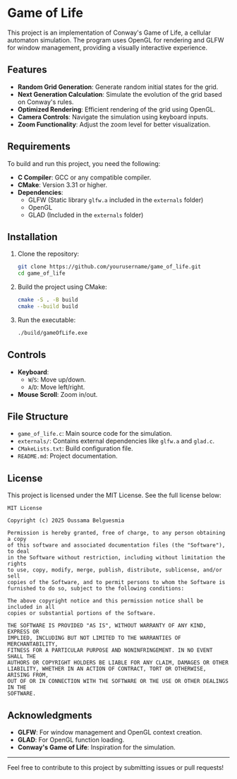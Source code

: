 # Game of Life

This project is an implementation of Conway's Game of Life, a cellular automaton simulation. The program uses OpenGL for rendering and GLFW for window management, providing a visually interactive experience.

## Features

- **Random Grid Generation**: Generate random initial states for the grid.
- **Next Generation Calculation**: Simulate the evolution of the grid based on Conway's rules.
- **Optimized Rendering**: Efficient rendering of the grid using OpenGL.
- **Camera Controls**: Navigate the simulation using keyboard inputs.
- **Zoom Functionality**: Adjust the zoom level for better visualization.

## Requirements

To build and run this project, you need the following:

- **C Compiler**: GCC or any compatible compiler.
- **CMake**: Version 3.31 or higher.
- **Dependencies**:
  - GLFW (Static library `glfw.a` included in the `externals` folder)
  - OpenGL
  - GLAD (Included in the `externals` folder)

## Installation

1. Clone the repository:
   ```bash
   git clone https://github.com/yourusername/game_of_life.git
   cd game_of_life
   ```

2. Build the project using CMake:
   ```bash
   cmake -S . -B build
   cmake --build build
   ```

3. Run the executable:
   ```bash
   ./build/gameOfLife.exe
   ```

## Controls

- **Keyboard**:
  - `W`/`S`: Move up/down.
  - `A`/`D`: Move left/right.
- **Mouse Scroll**: Zoom in/out.

## File Structure

- `game_of_life.c`: Main source code for the simulation.
- `externals/`: Contains external dependencies like `glfw.a` and `glad.c`.
- `CMakeLists.txt`: Build configuration file.
- `README.md`: Project documentation.

## License

This project is licensed under the MIT License. See the full license below:

```
MIT License

Copyright (c) 2025 Oussama Belguesmia

Permission is hereby granted, free of charge, to any person obtaining a copy
of this software and associated documentation files (the "Software"), to deal
in the Software without restriction, including without limitation the rights
to use, copy, modify, merge, publish, distribute, sublicense, and/or sell
copies of the Software, and to permit persons to whom the Software is
furnished to do so, subject to the following conditions:

The above copyright notice and this permission notice shall be included in all
copies or substantial portions of the Software.

THE SOFTWARE IS PROVIDED "AS IS", WITHOUT WARRANTY OF ANY KIND, EXPRESS OR
IMPLIED, INCLUDING BUT NOT LIMITED TO THE WARRANTIES OF MERCHANTABILITY,
FITNESS FOR A PARTICULAR PURPOSE AND NONINFRINGEMENT. IN NO EVENT SHALL THE
AUTHORS OR COPYRIGHT HOLDERS BE LIABLE FOR ANY CLAIM, DAMAGES OR OTHER
LIABILITY, WHETHER IN AN ACTION OF CONTRACT, TORT OR OTHERWISE, ARISING FROM,
OUT OF OR IN CONNECTION WITH THE SOFTWARE OR THE USE OR OTHER DEALINGS IN THE
SOFTWARE.
```

## Acknowledgments

- **GLFW**: For window management and OpenGL context creation.
- **GLAD**: For OpenGL function loading.
- **Conway's Game of Life**: Inspiration for the simulation.

---

Feel free to contribute to this project by submitting issues or pull requests!